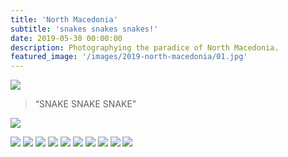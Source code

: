 ```yaml
---
title: 'North Macedonia'
subtitle: 'snakes snakes snakes!'
date: 2019-05-30 00:00:00
description: Photographying the paradice of North Macedonia.
featured_image: '/images/2019-north-macedonia/01.jpg'
---
```


![](/images/2019-north-macedonia/01.jpg)

> “SNAKE SNAKE SNAKE"

![](/images/2019-north-macedonia/02.jpg)

<div class="gallery" data-columns="2">
	<img src="/images/2019-north-macedonia/03.jpg">
	<img src="/images/2019-north-macedonia/04.jpg">
	<img src="/images/2019-north-macedonia/05.jpg">
	<img src="/images/2019-north-macedonia/06.jpg">
	<img src="/images/2019-north-macedonia/07.jpg">
	<img src="/images/2019-north-macedonia/08.jpg">
	<img src="/images/2019-north-macedonia/09.jpg">
	<img src="/images/2019-north-macedonia/10.jpg">
	<img src="/images/2019-north-macedonia/11.jpg">
	<img src="/images/2019-north-macedonia/12.jpg">
</div>
